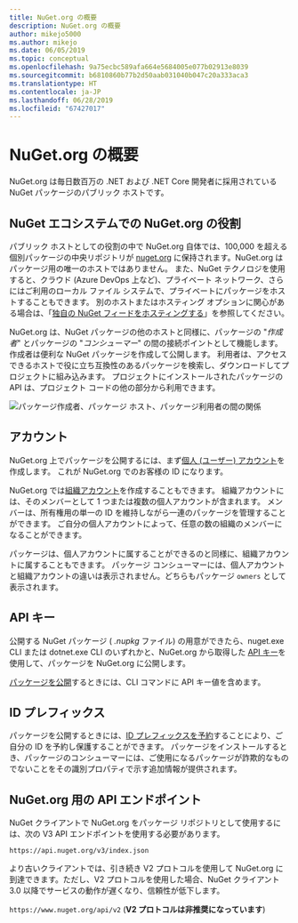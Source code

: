 ```yaml
---
title: NuGet.org の概要
description: NuGet.org の概要
author: mikejo5000
ms.author: mikejo
ms.date: 06/05/2019
ms.topic: conceptual
ms.openlocfilehash: 9a75ecbc589afa664e5684005e077b02913e8039
ms.sourcegitcommit: b6810860b77b2d50aab031040b047c20a333aca3
ms.translationtype: HT
ms.contentlocale: ja-JP
ms.lasthandoff: 06/28/2019
ms.locfileid: "67427017"
---
```

# <a name="overview-of-nugetorg"></a>NuGet.org の概要

NuGet.org は毎日数百万の .NET および .NET Core 開発者に採用されている NuGet パッケージのパブリック ホストです。

## <a name="role-of-nugetorg-in-the-nuget-ecosystem"></a>NuGet エコシステムでの NuGet.org の役割

パブリック ホストとしての役割の中で NuGet.org 自体では、100,000 を超える個別パッケージの中央リポジトリが [nuget.org](https://www.nuget.org) に保持されます。NuGet.org はパッケージ用の唯一のホストではありません。 また、NuGet テクノロジを使用すると、クラウド (Azure DevOps 上など)、プライベート ネットワーク、さらにはご利用のローカル ファイル システムで、プライベートにパッケージをホストすることもできます。 別のホストまたはホスティング オプションに関心がある場合は、「[独自の NuGet フィードをホスティングする](../hosting-packages/overview.md)」を参照してください。

NuGet.org は、NuGet パッケージの他のホストと同様に、パッケージの "*作成者*" とパッケージの "*コンシューマー*" の間の接続ポイントとして機能します。 作成者は便利な NuGet パッケージを作成して公開します。 利用者は、アクセスできるホストで役に立ち互換性のあるパッケージを検索し、ダウンロードしてプロジェクトに組み込みます。 プロジェクトにインストールされたパッケージの API は、プロジェクト コードの他の部分から利用できます。

![パッケージ作成者、パッケージ ホスト、パッケージ利用者の間の関係](media/nuget-roles.png)

## <a name="accounts"></a>アカウント

NuGet.org 上でパッケージを公開するには、まず[個人 (ユーザー) アカウント](individual-accounts.md)を作成します。 これが NuGet.org でのお客様の ID になります。

NuGet.org では[組織アカウント](organizations-on-nuget-org.md)を作成することもできます。 組織アカウントには、そのメンバーとして 1 つまたは複数の個人アカウントが含まれます。 メンバーは、所有権用の単一の ID を維持しながら一連のパッケージを管理することができます。 ご自分の個人アカウントによって、任意の数の組織のメンバーになることができます。

パッケージは、個人アカウントに属することができるのと同様に、組織アカウントに属することもできます。 パッケージ コンシューマーには、個人アカウントと組織アカウントの違いは表示されません。どちらもパッケージ `owners` として表示されます。

## <a name="api-keys"></a>API キー

公開する NuGet パッケージ ( *.nupkg* ファイル) の用意ができたら、nuget.exe CLI または dotnet.exe CLI のいずれかと、NuGet.org から取得した [API キー](scoped-api-keys.md)を使用して、パッケージを NuGet.org に公開します。

[パッケージを公開](../create-packages/creating-a-package.md)するときには、CLI コマンドに API キー値を含めます。

## <a name="id-prefixes"></a>ID プレフィックス

パッケージを公開するときには、[ID プレフィックスを予約](id-prefix-reservation.md)することにより、ご自分の ID を予約し保護することができます。 パッケージをインストールするとき、パッケージのコンシューマーには、ご使用になるパッケージが詐欺的なものでないことをその識別プロパティで示す追加情報が提供されます。

## <a name="api-endpoint-for-nugetorg"></a>NuGet.org 用の API エンドポイント

NuGet クライアントで NuGet.org をパッケージ リポジトリとして使用するには、次の V3 API エンドポイントを使用する必要があります。 

`https://api.nuget.org/v3/index.json`

より古いクライアントでは、引き続き V2 プロトコルを使用して NuGet.org に到達できます。ただし、V2 プロトコルを使用した場合、NuGet クライアント 3.0 以降でサービスの動作が遅くなり、信頼性が低下します。

`https://www.nuget.org/api/v2` (**V2 プロトコルは非推奨になっています**)
